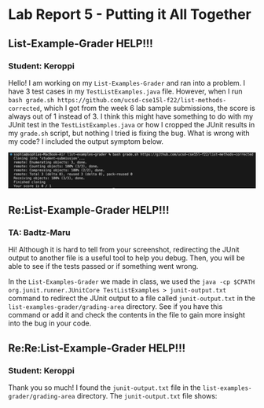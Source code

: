 # Lab Report 5 - Putting it All Together
## List-Example-Grader HELP!!!
### Student: Keroppi 
Hello! I am working on my ```List-Examples-Grader``` and ran into a problem. I have 3 test cases in my ```TestListExamples.java``` file. However, when I run ```bash grade.sh https://github.com/ucsd-cse15l-f22/list-methods-corrected```, which I got from the week 6 lab sample submissions, the score is always out of 1 instead of 3. I think this might have something to do with my JUnit test in the ```TestListExamples.java``` or how I cropped the JUnit results in my ```grade.sh``` script, but nothing I tried is fixing the bug. What is wrong with my code? I included the output symptom below. 

![Image](lab5(1).png)

## Re:List-Example-Grader HELP!!!
### TA: Badtz-Maru
Hi! Although it is hard to tell from your screenshot, redirecting the JUnit output to another file is a useful tool to help you debug. Then, you will be able to see if the tests passed or if something went wrong.

In the ```List-Examples-Grader``` we made in class, we used the ```java -cp $CPATH org.junit.runner.JUnitCore TestListExamples > junit-output.txt``` command to redirect the JUnit output to a file called ```junit-output.txt``` in the ```list-examples-grader/grading-area``` directory. See if you have this command or add it and check the contents in the file to gain more insight into the bug in your code. 

## Re:Re:List-Example-Grader HELP!!!
### Student: Keroppi 
Thank you so much! I found the ```junit-output.txt``` file in the ```list-examples-grader/grading-area``` directory. The ```junit-output.txt``` file shows:







